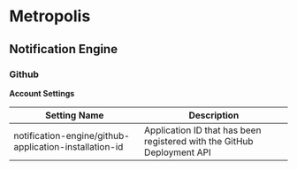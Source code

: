 # Metropolis
## Notification Engine

### Github

**Account Settings**


| **Setting Name**  | **Description** |
|---|---|
| notification-engine/github-application-installation-id | Application ID that has been registered with the GitHub Deployment API |
